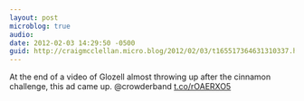 ```yaml
---
layout: post
microblog: true
audio: 
date: 2012-02-03 14:29:50 -0500
guid: http://craigmcclellan.micro.blog/2012/02/03/t165517364631310337.html
---
```

At the end of a video of Glozell almost throwing up after the cinnamon challenge, this ad came up. @crowderband [t.co/rOAERXO5](http://t.co/rOAERXO5)
